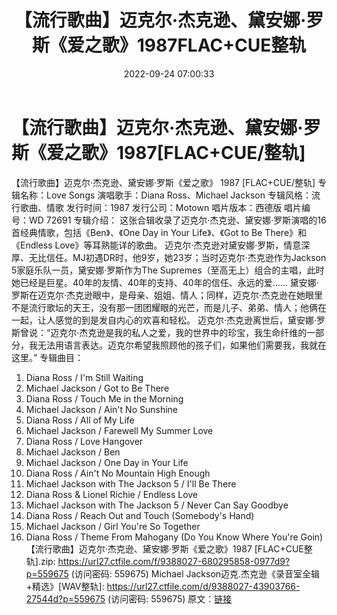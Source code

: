 ﻿---
title: 【流行歌曲】迈克尔·杰克逊、黛安娜·罗斯《爱之歌》1987FLAC+CUE整轨
date: 2022-09-24 07:00:33
categories: 古典音乐、新世纪、纯音雅乐
tags: 纯音雅乐
---
# 【流行歌曲】迈克尔·杰克逊、黛安娜·罗斯《爱之歌》1987[FLAC+CUE/整轨]

【流行歌曲】迈克尔·杰克逊、黛安娜·罗斯《爱之歌》 1987 [FLAC+CUE/整轨]
专辑名称：Love Songs
演唱歌手：Diana Ross、Michael Jackson
专辑风格：流行歌曲、情歌
发行时间：1987
发行公司：Motown
唱片版本：西德版
唱片编号：WD 72691
专辑介绍：
这张合辑收录了迈克尔·杰克逊、黛安娜·罗斯演唱的16首经典情歌，包括《Ben》、《One Day in Your
Life》、《Got to Be There》和《Endless Love》等耳熟能详的歌曲。
迈克尔·杰克逊对黛安娜·罗斯，情意深厚、无比信任。MJ初遇DR时，他9岁，她23岁；当时迈克尔·杰克逊作为Jackson
5家庭乐队一员，黛安娜·罗斯作为The
Supremes（至高无上）组合的主唱，此时她已经是巨星。40年的友情、40年的支持、40年的信任、永远的爱……
黛安娜·罗斯在迈克尔·杰克逊眼中，是母亲、姐姐、情人；同样，迈克尔·杰克逊在她眼里不是流行歌坛的天王，没有那一团团耀眼的光芒，而是儿子、弟弟、情人；他俩在一起，让人感觉的到是发自内心的欢喜和轻松。
迈克尔·杰克逊离世后，黛安娜·罗斯曾说：“迈克尔·杰克逊是我的私人之爱，我的世界中的珍宝，我生命纤维的一部分，我无法用语言表达。迈克尔希望我照顾他的孩子们，如果他们需要我，我就在这里。”
专辑曲目：
01. Diana Ross / I'm Still Waiting
02. Michael Jackson / Got to Be There
03. Diana Ross / Touch Me in the Morning
04. Michael Jackson / Ain't No Sunshine
05. Diana Ross / All of My Life
06. Michael Jackson / Farewell My Summer Love
07. Diana Ross / Love Hangover
08. Michael Jackson / Ben
09. Michael Jackson / One Day in Your Life
10. Diana Ross / Ain't No Mountain High Enough
11. Michael Jackson with The Jackson 5 / I'll Be There
12. Diana Ross & Lionel Richie / Endless Love
13. Michael Jackson with The Jackson 5 / Never Can Say
Goodbye
14. Diana Ross / Reach Out and Touch (Somebody's Hand)
15. Michael Jackson / Girl You're So Together
16. Diana Ross / Theme From Mahogany (Do You Know Where You're
Goin)
【流行歌曲】迈克尔·杰克逊、黛安娜·罗斯《爱之歌》1987
[FLAC+CUE整轨].zip: https://url27.ctfile.com/f/9388027-680295858-0977d9?p=559675
(访问密码: 559675)
Michael Jackson迈克.杰克逊《录音室全辑+精选》[WAV整轨]: https://url27.ctfile.com/d/9388027-43903766-27544d?p=559675
(访问密码: 559675)
原文：[链接](https://blog.sina.com.cn/s/blog_1647c7e7601030zkj.html)
